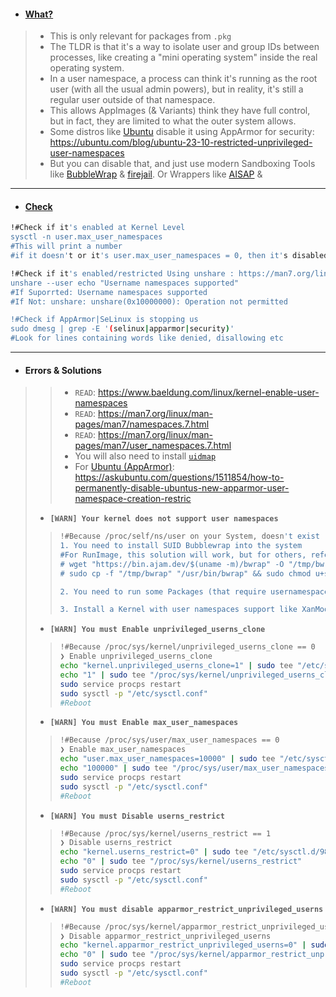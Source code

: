 - #### [What?](https://man7.org/linux/man-pages/man7/user_namespaces.7.html)
> - This is only relevant for packages from `.pkg`
> - The TLDR is that it's a way to isolate user and group IDs between processes, like creating a "mini operating system" inside the real operating system.
> - In a user namespace, a process can think it's running as the root user (with all the usual admin powers), but in reality, it's still a regular user outside of that namespace. 
> - This allows AppImages (& Variants) think they have full control, but in fact, they are limited to what the outer system allows.
> - Some distros like [Ubuntu](https://ubuntu.com/blog/ubuntu-23-10-restricted-unprivileged-user-namespaces) disable it using AppArmor for security: https://ubuntu.com/blog/ubuntu-23-10-restricted-unprivileged-user-namespaces
> - But you can disable that, and just use modern Sandboxing Tools like [BubbleWrap](https://github.com/containers/bubblewrap) & [firejail](https://github.com/netblue30/firejail). Or Wrappers like [AISAP]( https://github.com/mgord9518/aisap) & 

---
- #### [Check]()
```bash
!#Check if it's enabled at Kernel Level
sysctl -n user.max_user_namespaces
#This will print a number
#if it doesn't or it's user.max_user_namespaces = 0, then it's disabled

!#Check if it's enabled/restricted Using unshare : https://man7.org/linux/man-pages/man1/unshare.1.html
unshare --user echo "Username namespaces supported"
#If Suporrted: Username namespaces supported
#If Not: unshare: unshare(0x10000000): Operation not permitted

!#Check if AppArmor|SeLinux is stopping us 
sudo dmesg | grep -E '(selinux|apparmor|security)'
#Look for lines containing words like denied, disallowing etc
```

---
- #### Errors & Solutions
> > - `READ`: https://www.baeldung.com/linux/kernel-enable-user-namespaces
> > - `READ`: https://man7.org/linux/man-pages/man7/namespaces.7.html
> > - `READ`: https://man7.org/linux/man-pages/man7/user_namespaces.7.html
> > - You will also need to install [`uidmap`](https://command-not-found.com/newuidmap)
> > - For [Ubuntu (AppArmor)](https://askubuntu.com/questions/1511854/how-to-permanently-disable-ubuntus-new-apparmor-user-namespace-creation-restric): https://askubuntu.com/questions/1511854/how-to-permanently-disable-ubuntus-new-apparmor-user-namespace-creation-restric
> 
> - **`[WARN] Your kernel does not support user namespaces`**
> > ```bash
> > !#Because /proc/self/ns/user on your System, doesn't exist
> > 1. You need to install SUID Bubblewrap into the system
> > #For RunImage, this solution will work, but for others, refer to others.
> > # wget "https://bin.ajam.dev/$(uname -m)/bwrap" -O "/tmp/bwrap"
> > # sudo cp -f "/tmp/bwrap" "/usr/bin/bwrap" && sudo chmod u+s "/usr/bin/bwrap"
> >
> > 2. You need to run some Packages (that require usernamespace) as ROOT [NOT RECOMMENDED & DANGEROUS]
> >
> > 3. Install a Kernel with user namespaces support like XanMod kernel -> https://xanmod.org
> >
> > ```
> > 
> - **`[WARN] You must Enable unprivileged_userns_clone`**
> > ```bash
> > !#Because /proc/sys/kernel/unprivileged_userns_clone == 0
> > ❯ Enable unprivileged_userns_clone
> > echo "kernel.unprivileged_userns_clone=1" | sudo tee "/etc/sysctl.d/98-unprivileged-userns-clone.conf"
> > echo "1" | sudo tee "/proc/sys/kernel/unprivileged_userns_clone"
> > sudo service procps restart
> > sudo sysctl -p "/etc/sysctl.conf"
> > #Reboot
> > ```
> > 
> - **`[WARN] You must Enable max_user_namespaces`**
> > ```bash
> > !#Because /proc/sys/user/max_user_namespaces == 0
> > ❯ Enable max_user_namespaces
> > echo "user.max_user_namespaces=10000" | sudo tee "/etc/sysctl.d/98-max-user-namespaces.conf"
> > echo "100000" | sudo tee "/proc/sys/user/max_user_namespaces"
> > sudo service procps restart
> > sudo sysctl -p "/etc/sysctl.conf"
> > #Reboot
> > ```
> >
> - **`[WARN] You must Disable userns_restrict`**
> > ```bash
> > !#Because /proc/sys/kernel/userns_restrict == 1
> > ❯ Disable userns_restrict
> > echo "kernel.userns_restrict=0" | sudo tee "/etc/sysctl.d/98-userns.conf"
> > echo "0" | sudo tee "/proc/sys/kernel/userns_restrict"
> > sudo service procps restart
> > sudo sysctl -p "/etc/sysctl.conf"
> > #Reboot
> > ```
> >
> - **`[WARN] You must disable apparmor_restrict_unprivileged_userns`**
> > ```bash
> > !#Because /proc/sys/kernel/apparmor_restrict_unprivileged_userns == 1
> > ❯ Disable apparmor_restrict_unprivileged_userns
> > echo "kernel.apparmor_restrict_unprivileged_userns=0" | sudo tee "/etc/sysctl.d/98-apparmor-unuserns.conf"
> > echo "0" | sudo tee "/proc/sys/kernel/apparmor_restrict_unprivileged_userns"
> > sudo service procps restart
> > sudo sysctl -p "/etc/sysctl.conf"
> > #Reboot
> > ```
>
